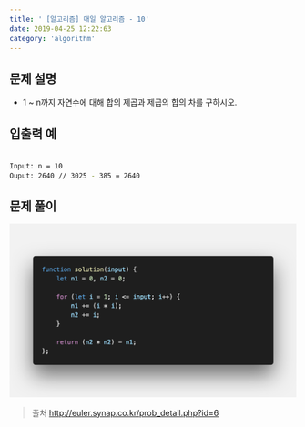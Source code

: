 ```yaml
---
title: ' [알고리즘] 매일 알고리즘 - 10'
date: 2019-04-25 12:22:63
category: 'algorithm'
---
```


문제 설명
-------

- 1 ~ n까지 자연수에 대해 합의 제곱과 제곱의 합의 차를 구하시오.

입출력 예
-------
```sh

Input: n = 10
Ouput: 2640 // 3025 - 385 = 2640

```

문제 풀이
-------

![](../../../assets/everyday/everyday.10.solution.png)

> 출처  http://euler.synap.co.kr/prob_detail.php?id=6
